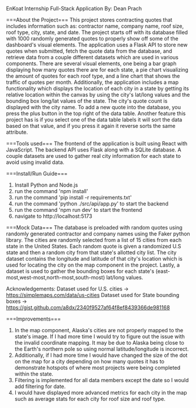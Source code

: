 EnKoat Internship Full-Stack Application
By: Dean Prach


===About the Project===
This project stores contracting quotes that includes information such as: contractor name, company name, roof size, roof type, city, state, and date. The project starts off with its database filled with 1000 randomly generated quotes to properly show off some of the dashboard's visual elements. The application uses a Flask API to store new quotes when submitted, fetch the quote data from the database, and retrieve data from a couple different datasets which are used in various components. There are several visual elements, one being a bar graph displaying how many quotes there are for each state, a pie chart visualizing the amount of quotes for each roof type, and a line chart that shows the traffic of quotes per month. Additionally, the application includes a map functionality which displays the location of each city in a state by getting its relative location within the canvas by using the city's lat/long values and the bounding box long/lat values of the state. The city's quote count is displayed with the city name. To add a new quote into the database, you press the plus button in the top right of the data table. Another feature this project has is if you select one of the data table labels it will sort the data based on that value, and if you press it again it reverse sorts the same attribute.


===Tools used===
The frontend of the application is built using React with JavaScript. The backend API uses Flask along with a SQLite database. A couple datasets are used to gather real city information for each state to avoid using invalid data.


===Install/Run Guide===
1. Install Python and Node.js
2. run the command 'npm install'
3. run the command 'pip install -r requirements.txt'
4. run the command 'python ./src/api/app.py' to start the backend
5. run the command 'npm run dev' to start the frontend
6. navigate to http://localhost:5173


===Mock Data===
The database is preloaded with random quotes using randomly generated contractor and company names using the Faker python library. The cities are randomly selected from a list of 15 cities from each state in the United States. Each random quote is given a randomized U.S state and then a random city from that state's allotted city list. The city dataset contains the longitude and latitude of that city's location which is used for locating the city on the map component in the project. Lastly, a dataset is used to gather the bounding boxes for each state's (east-most,west-most,north-most,south-most) lat/long values.

Acknowledgements:
Dataset used for U.S. cities -> https://simplemaps.com/data/us-cities
Dataset used for State bounding boxes -> https://gist.github.com/a8dx/2340f9527af64f8ef8439366de981168


===Improvements===
1. In the map component, Alaska's cities are not properly mapped to the state's image. If I had more time I would try to figure out the issue with the invalid coordinate mapping. It may be due to Alaska being close to the Earth's northern pole so using normal latitude/longitude is incorrect.
2. Additionally, if I had more time I would have changed the size of the dot on the map for a city depending on how many quotes it has to demonstrate hotspots of where most projects were being completed within the state.
3. Filtering is implemented for all data members except the date so I would add filtering for date.
4. I would have displayed more advanced metrics for each city in the map such as average stats for each city for roof size and roof type.